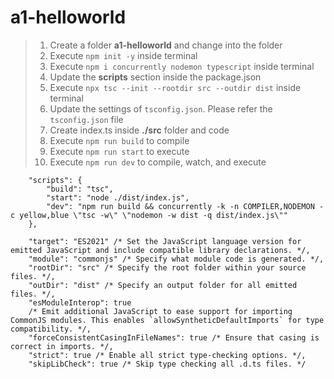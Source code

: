 # a1-helloworld

> 1. Create a folder **a1-helloworld** and change into the folder
> 1. Execute `npm init -y` inside terminal
> 1. Execute `npm i concurrently nodemon typescript` inside terminal
> 1. Update the **scripts** section inside the package.json
> 1. Execute `npx tsc --init --rootdir src --outdir dist` inside terminal
> 1. Update the settings of `tsconfig.json`. Please refer the `tsconfig.json` file
> 1. Create index.ts inside **./src** folder and code
> 1. Execute `npm run build` to compile
> 1. Execute `npm run start` to execute
> 1. Execute `npm run dev` to compile, watch, and execute

```
    "scripts": {
        "build": "tsc",
        "start": "node ./dist/index.js",
        "dev": "npm run build && concurrently -k -n COMPILER,NODEMON -c yellow,blue \"tsc -w\" \"nodemon -w dist -q dist/index.js\""
    },
```

```
    "target": "ES2021" /* Set the JavaScript language version for emitted JavaScript and include compatible library declarations. */,
    "module": "commonjs" /* Specify what module code is generated. */,
    "rootDir": "src" /* Specify the root folder within your source files. */,
    "outDir": "dist" /* Specify an output folder for all emitted files. */,
    "esModuleInterop": true
    /* Emit additional JavaScript to ease support for importing CommonJS modules. This enables `allowSyntheticDefaultImports` for type compatibility. */,
    "forceConsistentCasingInFileNames": true /* Ensure that casing is correct in imports. */,
    "strict": true /* Enable all strict type-checking options. */,
    "skipLibCheck": true /* Skip type checking all .d.ts files. */
```
